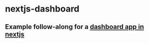 # nextjs-dashboard

## Example follow-along for a [dashboard app in nextjs](https://nextjs.org/learn/dashboard-app/getting-started)

[//]: # (### [demo]&#40;https://nextjs-dashboard-six-delta-75.vercel.app/&#41;)
